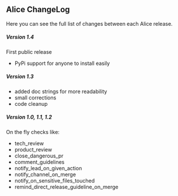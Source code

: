 ## Alice ChangeLog

Here you can see the full list of changes between each Alice release.

##### Version 1.4
First public release
- PyPi support for anyone to install easily

##### Version 1.3
- added doc strings for more readability
- small corrections
- code cleanup

##### Version 1.0, 1.1, 1.2
On the fly checks like:

- tech_review
- product_review
- close_dangerous_pr
- comment_guidelines
- notify_lead_on_given_action
- notify_channel_on_merge
- notify_on_sensitive_files_touched
- remind_direct_release_guideline_on_merge



